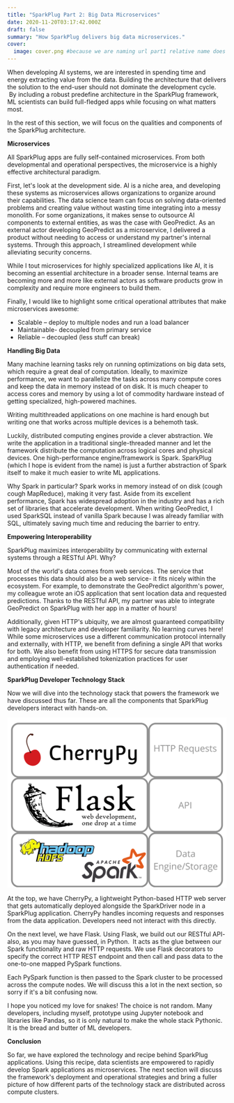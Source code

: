 ```yaml
---
title: "SparkPlug Part 2: Big Data Microservices"
date: 2020-11-20T03:17:42.000Z
draft: false
summary: "How SparkPlug delivers big data microservices."
cover:
  image: cover.png #because we are naming url part1 relative name does not work with routing system
---
```





When developing AI systems, we are interested in spending time and energy extracting value from the data. Building the architecture that delivers the solution to the end-user should not dominate the development cycle.  By including a robust predefine architecture in the SparkPlug framework, ML scientists can build full-fledged apps while focusing on what matters most. 

In the rest of this section, we will focus on the qualities and components of the SparkPlug architecture. 

  

**Microservices**

All SparkPlug apps are fully self-contained microservices. From both developmental and operational perspectives, the microservice is a highly effective architectural paradigm.

First, let's look at the development side. AI is a niche area, and developing these systems as microservices allows organizations to organize around their capabilities. The data science team can focus on solving data-oriented problems and creating value without wasting time integrating into a messy monolith. For some organizations, it makes sense to outsource AI components to external entities, as was the case with GeoPredict. As an external actor developing GeoPredict as a microservice, I delivered a product without needing to access or understand my partner's internal systems. Through this approach, I streamlined development while alleviating security concerns.

While I tout microservices for highly specialized applications like AI, it is becoming an essential architecture in a broader sense. Internal teams are becoming more and more like external actors as software products grow in complexity and require more engineers to build them.

Finally, I would like to highlight some critical operational attributes that make microservices awesome:

*   Scalable – deploy to multiple nodes and run a load balancer
*   Maintainable- decoupled from primary service
*   Reliable – decoupled (less stuff can break)

**Handling Big Data** 

Many machine learning tasks rely on running optimizations on big data sets, which require a great deal of computation. Ideally, to maximize performance, we want to parallelize the tasks across many compute cores and keep the data in memory instead of on disk. It is much cheaper to access cores and memory by using a lot of commodity hardware instead of getting specialized, high-powered machines. 

Writing multithreaded applications on one machine is hard enough but writing one that works across multiple devices is a behemoth task.

Luckily, distributed computing engines provide a clever abstraction. We write the application in a traditional single-threaded manner and let the framework distribute the computation across logical cores and physical devices. One high-performance engine/framework is Spark. SparkPlug (which I hope is evident from the name) is just a further abstraction of Spark itself to make it much easier to write ML applications. 

Why Spark in particular? Spark works in memory instead of on disk (cough cough MapReduce), making it very fast. Aside from its excellent performance, Spark has widespread adoption in the industry and has a rich set of libraries that accelerate development. When writing GeoPredict, I used SparkSQL instead of vanilla Spark because I was already familiar with SQL, ultimately saving much time and reducing the barrier to entry.

  

**Empowering Interoperability** 

SparkPlug maximizes interoperability by communicating with external systems through a RESTful API. Why?

Most of the world's data comes from web services. The service that processes this data should also be a web service- it fits nicely within the ecosystem. For example, to demonstrate the GeoPredict algorithm's power, my colleague wrote an iOS application that sent location data and requested predictions. Thanks to the RESTful API, my partner was able to integrate GeoPredict on SparkPlug with her app in a matter of hours!

Additionally, given HTTP's ubiquity, we are almost guaranteed compatibility with legacy architecture and developer familiarity. No learning curves here! While some microservices use a different communication protocol internally and externally, with HTTP, we benefit from defining a single API that works for both. We also benefit from using HTTPS for secure data transmission and employing well-established tokenization practices for user authentication if needed.

  

**SparkPlug Developer Technology Stack** 

Now we will dive into the technology stack that powers the framework we have discussed thus far. These are all the components that SparkPlug developers interact with hands-on. 

![](DevStack.png)

At the top, we have CherryPy, a lightweight Python-based HTTP web server that gets automatically deployed alongside the SparkDriver node in a SparkPlug application. CherryPy handles incoming requests and responses from the data application. Developers need not interact with this directly. 

On the next level, we have Flask. Using Flask, we build out our RESTful API- also, as you may have guessed, in Python.  It acts as the glue between our Spark functionality and raw HTTP requests. We use Flask decorators to specify the correct HTTP REST endpoint and then call and pass data to the one-to-one mapped PySpark functions.  

Each PySpark function is then passed to the Spark cluster to be processed across the compute nodes. We will discuss this a lot in the next section, so sorry if it's a bit confusing now. 

I hope you noticed my love for snakes! The choice is not random. Many developers, including myself, prototype using Jupyter notebook and libraries like Pandas, so it is only natural to make the whole stack Pythonic. It is the bread and butter of ML developers.

  

**Conclusion**

So far, we have explored the technology and recipe behind SparkPlug applications. Using this recipe, data scientists are empowered to rapidly develop Spark applications as microservices. The next section will discuss the framework's deployment and operational strategies and bring a fuller picture of how different parts of the technology stack are distributed across compute clusters.
